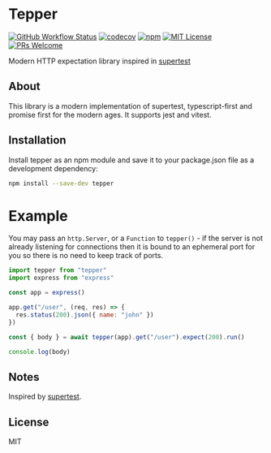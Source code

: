 # Tepper

[![GitHub Workflow Status](https://img.shields.io/github/workflow/status/danielramosacosta/tepper/CI)](https://github.com/DanielRamosAcosta/tepper/actions)
[![codecov](https://codecov.io/gh/DanielRamosAcosta/tepper/branch/main/graph/badge.svg?token=OXZKO8EFMF)](https://codecov.io/gh/DanielRamosAcosta/tepper)
[![npm](https://img.shields.io/npm/v/tepper)](https://www.npmjs.com/package/tepper)
[![MIT License](https://img.shields.io/badge/license-MIT-blue.svg)](https://github.com/DanielRamosAcosta/tepper/blob/main/LICENSE)
[![PRs Welcome](https://img.shields.io/badge/PRs-welcome-brightgreen.svg)](http://makeapullrequest.com)

Modern HTTP expectation library inspired in [supertest](https://github.com/visionmedia/supertest)

## About

This library is a modern implementation of supertest, typescript-first and promise first for the modern ages. It supports jest and vitest.

## Installation

Install tepper as an npm module and save it to your package.json file as a development dependency:

```bash
npm install --save-dev tepper
```

# Example

You may pass an `http.Server`, or a `Function` to `tepper()` - if the server is not
already listening for connections then it is bound to an ephemeral port for you so
there is no need to keep track of ports.

```js
import tepper from "tepper"
import express from "express"

const app = express()

app.get("/user", (req, res) => {
  res.status(200).json({ name: "john" })
})

const { body } = await tepper(app).get("/user").expect(200).run()

console.log(body)
```

## Notes

Inspired by [supertest](https://github.com/visionmedia/supertest).

## License

MIT
